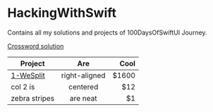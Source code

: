 # HackingWithSwift
Contains all my solutions and projects of 100DaysOfSwiftUI Journey.

[Crossword solution](/15-wordsearch.pdf)

| Project        | Are           | Cool  |
| ------------- |:-------------:| -----:|
| [1-WeSplit]()      | right-aligned | $1600 |
| col 2 is      | centered      |   $12 |
| zebra stripes | are neat      |    $1 |


